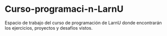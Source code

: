 # Curso-programaci-n-LarnU
Espacio de trabajo del curso de programación de LarnU donde encontrarán los ejercicios, proyectos y desafíos vistos.
